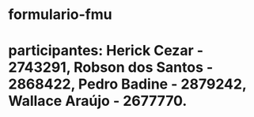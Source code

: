 ﻿# formulario-fmu
# participantes: Herick Cezar - 2743291, Robson dos Santos - 2868422, Pedro Badine - 2879242, Wallace Araújo - 2677770.

